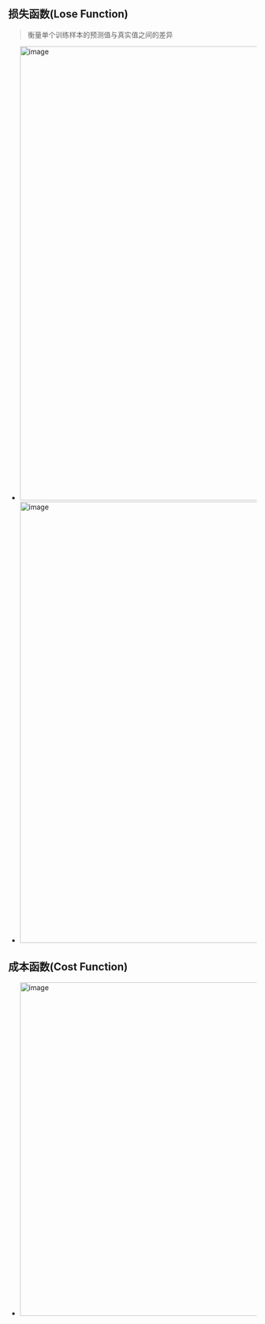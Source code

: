 ## 损失函数(Lose Function)
> 衡量单个训练样本的预测值与真实值之间的差异
- <img width="920" alt="image" src="https://github.com/user-attachments/assets/1318879e-72bf-40e0-9216-b7a6177dbc03">
- <img width="894" alt="image" src="https://github.com/user-attachments/assets/4b4dd3c9-a389-4f04-b467-1fb5f56697c2">

## 成本函数(Cost Function)
- <img width="676" alt="image" src="https://github.com/user-attachments/assets/2b85f61d-a577-48a2-ac47-60e601e31696">


